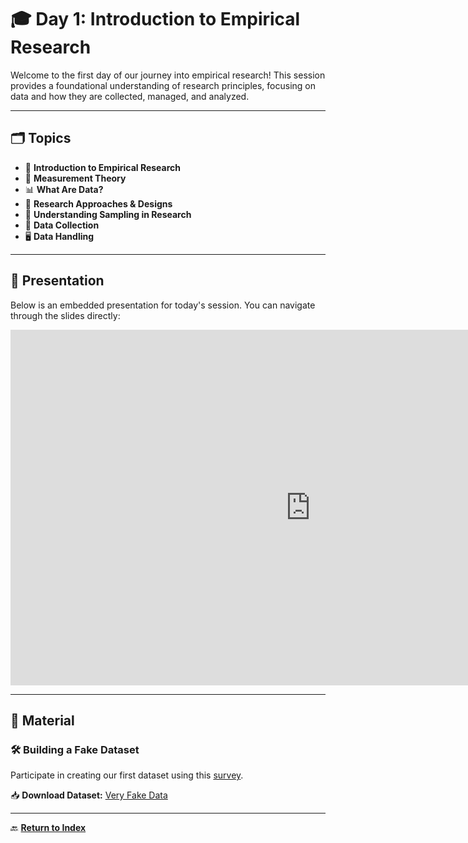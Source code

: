 # 🎓 **Day 1: Introduction to Empirical Research**  

Welcome to the first day of our journey into empirical research! This session provides a foundational understanding of research principles, focusing on data and how they are collected, managed, and analyzed.  

---

## 🗂️ **Topics**

- 📘 **Introduction to Empirical Research**  
- 📏 **Measurement Theory**  
- 📊 **What Are Data?**  
- 🧪 **Research Approaches & Designs**  
- 🎯 **Understanding Sampling in Research**  
- 📝 **Data Collection**  
- 🖥️ **Data Handling**  

---

## 🎥 **Presentation**  

Below is an embedded presentation for today's session. You can navigate through the slides directly:  

<iframe src="https://docs.google.com/presentation/d/e/2PACX-1vTAEFlh1ucX2cMXdTbo3DRgnl5J-n_Sk1lcrxGPlFuqNHKdWJgr-zSUNbh6z6PfHcHyUH_DD5LDowbW/embed?start=false&loop=false&delayms=3000" frameborder="0" width="960" height="569" allowfullscreen="true" mozallowfullscreen="true" webkitallowfullscreen="true"></iframe>

---

## 📂 **Material**

### **🛠️ Building a Fake Dataset**  
Participate in creating our first dataset using this [survey](https://docs.google.com/forms/d/12aSC4SUceUJVp_U3qDE6WvE5QS8t-1VSVugg-u-kErM/prefill).  

📥 **Download Dataset:**  [Very Fake Data](dataset/VeryFakeData.zip)

---

🔙 **[Return to Index](index.md)**
